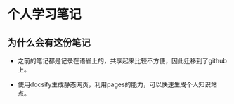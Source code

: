 # 个人学习笔记

## 为什么会有这份笔记
* 之前的笔记都是记录在语雀上的，共享起来比较不方便，因此迁移到了github上。

* 使用docsify生成静态网页，利用pages的能力，可以快速生成个人知识站点。


